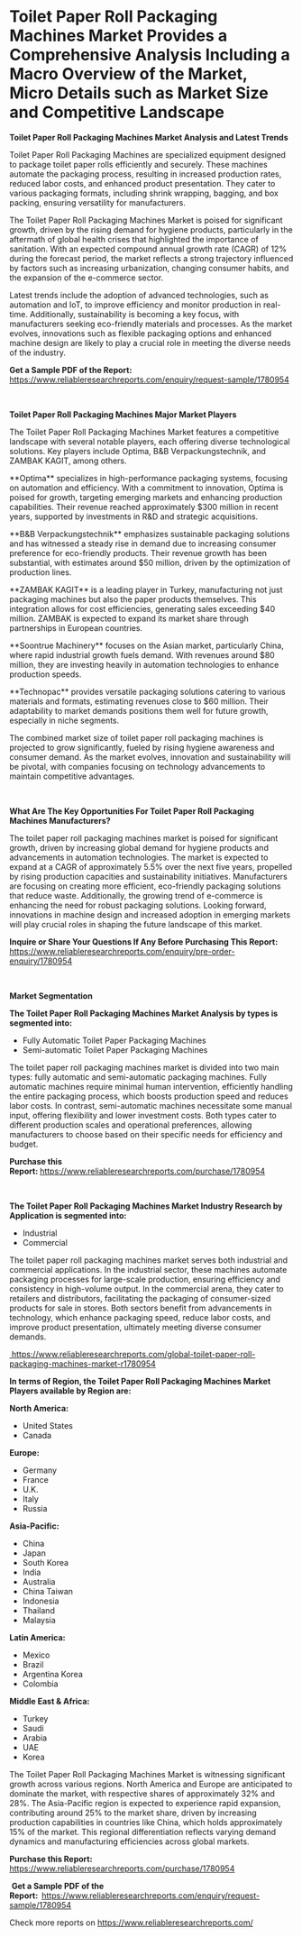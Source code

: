 <p><h1>Toilet Paper Roll Packaging Machines Market Provides a Comprehensive Analysis Including a Macro Overview of the Market, Micro Details such as Market Size and Competitive Landscape</h1></p><p><strong>Toilet Paper Roll Packaging Machines Market Analysis and Latest Trends</strong></p>
<p><p>Toilet Paper Roll Packaging Machines are specialized equipment designed to package toilet paper rolls efficiently and securely. These machines automate the packaging process, resulting in increased production rates, reduced labor costs, and enhanced product presentation. They cater to various packaging formats, including shrink wrapping, bagging, and box packing, ensuring versatility for manufacturers.</p><p>The Toilet Paper Roll Packaging Machines Market is poised for significant growth, driven by the rising demand for hygiene products, particularly in the aftermath of global health crises that highlighted the importance of sanitation. With an expected compound annual growth rate (CAGR) of 12% during the forecast period, the market reflects a strong trajectory influenced by factors such as increasing urbanization, changing consumer habits, and the expansion of the e-commerce sector.</p><p>Latest trends include the adoption of advanced technologies, such as automation and IoT, to improve efficiency and monitor production in real-time. Additionally, sustainability is becoming a key focus, with manufacturers seeking eco-friendly materials and processes. As the market evolves, innovations such as flexible packaging options and enhanced machine design are likely to play a crucial role in meeting the diverse needs of the industry.</p></p>
<p><strong>Get a Sample PDF of the Report:&nbsp;</strong> <a href="https://www.reliableresearchreports.com/enquiry/request-sample/1780954?utm_campaign=2657&utm_medium=2&utm_source=Github&utm_content=ia&utm_term=25032025&utm_id=toilet-paper-roll-packaging-machines">https://www.reliableresearchreports.com/enquiry/request-sample/1780954</a></p>
<p>&nbsp;</p>
<p><strong>Toilet Paper Roll Packaging Machines Major Market Players</strong></p>
<p><p>The Toilet Paper Roll Packaging Machines Market features a competitive landscape with several notable players, each offering diverse technological solutions. Key players include Optima, B&B Verpackungstechnik, and ZAMBAK KAGIT, among others.</p><p>**Optima** specializes in high-performance packaging systems, focusing on automation and efficiency. With a commitment to innovation, Optima is poised for growth, targeting emerging markets and enhancing production capabilities. Their revenue reached approximately $300 million in recent years, supported by investments in R&D and strategic acquisitions.</p><p>**B&B Verpackungstechnik** emphasizes sustainable packaging solutions and has witnessed a steady rise in demand due to increasing consumer preference for eco-friendly products. Their revenue growth has been substantial, with estimates around $50 million, driven by the optimization of production lines.</p><p>**ZAMBAK KAGIT** is a leading player in Turkey, manufacturing not just packaging machines but also the paper products themselves. This integration allows for cost efficiencies, generating sales exceeding $40 million. ZAMBAK is expected to expand its market share through partnerships in European countries.</p><p>**Soontrue Machinery** focuses on the Asian market, particularly China, where rapid industrial growth fuels demand. With revenues around $80 million, they are investing heavily in automation technologies to enhance production speeds.</p><p>**Technopac** provides versatile packaging solutions catering to various materials and formats, estimating revenues close to $60 million. Their adaptability to market demands positions them well for future growth, especially in niche segments.</p><p>The combined market size of toilet paper roll packaging machines is projected to grow significantly, fueled by rising hygiene awareness and consumer demand. As the market evolves, innovation and sustainability will be pivotal, with companies focusing on technology advancements to maintain competitive advantages.</p></p>
<p>&nbsp;</p>
<p><strong>What Are The Key Opportunities For Toilet Paper Roll Packaging Machines Manufacturers?</strong></p>
<p><p>The toilet paper roll packaging machines market is poised for significant growth, driven by increasing global demand for hygiene products and advancements in automation technologies. The market is expected to expand at a CAGR of approximately 5.5% over the next five years, propelled by rising production capacities and sustainability initiatives. Manufacturers are focusing on creating more efficient, eco-friendly packaging solutions that reduce waste. Additionally, the growing trend of e-commerce is enhancing the need for robust packaging solutions. Looking forward, innovations in machine design and increased adoption in emerging markets will play crucial roles in shaping the future landscape of this market.</p></p>
<p><strong>Inquire or Share Your Questions If Any Before Purchasing This Report:</strong> <a href="https://www.reliableresearchreports.com/enquiry/pre-order-enquiry/1780954?utm_campaign=2657&utm_medium=2&utm_source=Github&utm_content=ia&utm_term=25032025&utm_id=toilet-paper-roll-packaging-machines">https://www.reliableresearchreports.com/enquiry/pre-order-enquiry/1780954</a></p>
<p>&nbsp;</p>
<p><strong>Market Segmentation</strong></p>
<p><strong>The Toilet Paper Roll Packaging Machines Market Analysis by types is segmented into:</strong></p>
<p><ul><li>Fully Automatic Toilet Paper Packaging Machines</li><li>Semi-automatic Toilet Paper Packaging Machines</li></ul></p>
<p><p>The toilet paper roll packaging machines market is divided into two main types: fully automatic and semi-automatic packaging machines. Fully automatic machines require minimal human intervention, efficiently handling the entire packaging process, which boosts production speed and reduces labor costs. In contrast, semi-automatic machines necessitate some manual input, offering flexibility and lower investment costs. Both types cater to different production scales and operational preferences, allowing manufacturers to choose based on their specific needs for efficiency and budget.</p></p>
<p><strong>Purchase this Report:&nbsp;</strong><a href="https://www.reliableresearchreports.com/purchase/1780954?utm_campaign=2657&utm_medium=2&utm_source=Github&utm_content=ia&utm_term=25032025&utm_id=toilet-paper-roll-packaging-machines">https://www.reliableresearchreports.com/purchase/1780954</a></p>
<p>&nbsp;</p>
<p><strong>The Toilet Paper Roll Packaging Machines Market Industry Research by Application is segmented into:</strong></p>
<p><ul><li>Industrial</li><li>Commercial</li></ul></p>
<p><p>The toilet paper roll packaging machines market serves both industrial and commercial applications. In the industrial sector, these machines automate packaging processes for large-scale production, ensuring efficiency and consistency in high-volume output. In the commercial arena, they cater to retailers and distributors, facilitating the packaging of consumer-sized products for sale in stores. Both sectors benefit from advancements in technology, which enhance packaging speed, reduce labor costs, and improve product presentation, ultimately meeting diverse consumer demands.</p></p>
<p><a href="https://www.reliableresearchreports.com/global-toilet-paper-roll-packaging-machines-market-r1780954?utm_campaign=2657&utm_medium=2&utm_source=Github&utm_content=ia&utm_term=25032025&utm_id=toilet-paper-roll-packaging-machines">&nbsp;https://www.reliableresearchreports.com/global-toilet-paper-roll-packaging-machines-market-r1780954</a></p>
<p><strong>In terms of Region, the Toilet Paper Roll Packaging Machines Market Players available by Region are:</strong></p>
<p>
    <p> <strong> North America: </strong>
        <ul>
            <li>United States</li>
            <li>Canada</li>
        </ul>
        </p> 
    <p> <strong> Europe: </strong>
        <ul>
            <li>Germany</li>
            <li>France</li>
            <li>U.K.</li>
            <li>Italy</li>
            <li>Russia</li>
        </ul>
        </p> 
    <p> <strong> Asia-Pacific: </strong>
        <ul>
            <li>China</li>
            <li>Japan</li>
            <li>South Korea</li>
            <li>India</li>
            <li>Australia</li>
            <li>China Taiwan</li>
            <li>Indonesia</li>
            <li>Thailand</li>
            <li>Malaysia</li>
        </ul>
        </p> 
    <p> <strong> Latin America: </strong>
        <ul>
            <li>Mexico</li>
            <li>Brazil</li>
            <li>Argentina Korea</li>
            <li>Colombia</li>
        </ul>
        </p> 
    <p> <strong> Middle East & Africa: </strong>
        <ul>
            <li>Turkey</li>
            <li>Saudi</li>
            <li>Arabia</li>
            <li>UAE</li>
            <li>Korea</li>
        </ul>
    </p>
    </p>
<p><p>The Toilet Paper Roll Packaging Machines Market is witnessing significant growth across various regions. North America and Europe are anticipated to dominate the market, with respective shares of approximately 32% and 28%. The Asia-Pacific region is expected to experience rapid expansion, contributing around 25% to the market share, driven by increasing production capabilities in countries like China, which holds approximately 15% of the market. This regional differentiation reflects varying demand dynamics and manufacturing efficiencies across global markets.</p></p>
<p><strong>Purchase this Report: </strong><a href="https://www.reliableresearchreports.com/purchase/1780954?utm_campaign=2657&utm_medium=2&utm_source=Github&utm_content=ia&utm_term=25032025&utm_id=toilet-paper-roll-packaging-machines">https://www.reliableresearchreports.com/purchase/1780954</a></p>
<p>&nbsp;<strong>Get a Sample PDF of the Report:&nbsp;&nbsp;</strong><a href="https://www.reliableresearchreports.com/enquiry/request-sample/1780954?utm_campaign=2657&utm_medium=2&utm_source=Github&utm_content=ia&utm_term=25032025&utm_id=toilet-paper-roll-packaging-machines">https://www.reliableresearchreports.com/enquiry/request-sample/1780954</a></p>
<p><strong></strong></p>
<p>Check more reports on <a href="https://www.reliableresearchreports.com/?utm_campaign=2657&utm_medium=2&utm_source=Github&utm_content=ia&utm_term=25032025&utm_id=toilet-paper-roll-packaging-machines">https://www.reliableresearchreports.com/</a></p>